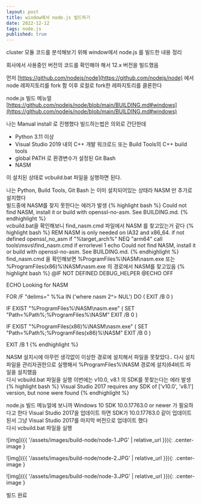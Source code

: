 ```yaml
---
layout: post
title: window에서 node.js 빌드하기
date: 2022-12-12
tags: node.js
published: true
---
```


cluster 모듈 코드를 분석해보기 위해
window에서 node.js 를 빌드한 내용 정리

회사에서 사용중인 버전의 코드를 확인해야 해서 12.x 버전을 빌드했음
<br/>

먼저 [https://github.com/nodejs/node](https://github.com/nodejs/node) 에서 node 레파지토리를 fork 함
이후 로컬로 fork한 레파지토리를 클론한다
<br/>

node.js 빌드 메뉴얼
[https://github.com/nodejs/node/blob/main/BUILDING.md#windows](https://github.com/nodejs/node/blob/main/BUILDING.md#windows)

나는 Manual install 로 진행했다
빌드하는법은 의외로 간단한데

* Python 3.11 이상
* Visual Studio 2019 내의 C++ 개발 워크로드 또는 Build Tools의 C++ build tools
* global PATH 로 환경변수가 설정된 Git Bash
* NASM

이 설치된 상태로 vcbuild.bat 파일을 실행하면 된다.

나는 Python, Build Tools, Git Bash 는 이미 설치되어있는 상태라 NASM 만 추가로 설치했다
<br/>
빌드중에 NASM를 찾지 못한다는 에러가 발생
{% highlight bash %}
Could not find NASM, install it or build with openssl-no-asm. See BUILDING.md.
{% endhighlight %}
<br/>
vcbuild.bat을 확인해보니 find_nasm.cmd 파일에서 NASM 를 찾고있는거 같다
{% highlight bash %}
REM NASM is only needed on IA32 and x86_64.
if not defined openssl_no_asm if "%target_arch%" NEQ "arm64" call tools\msvs\find_nasm.cmd
if errorlevel 1 echo Could not find NASM, install it or build with openssl-no-asm. See BUILDING.md.
{% endhighlight %}
<br/>
find_nasm.cmd 을 확인해보면
%ProgramFiles%\NASM\nasm.exe 또는 %ProgramFiles(x86)%\NASM\nasm.exe 의 경로에서 NASM를 찾고있음
{% highlight bash %}
@IF NOT DEFINED DEBUG_HELPER @ECHO OFF

ECHO Looking for NASM

FOR /F "delims=" %%a IN ('where nasm 2^> NUL') DO (
  EXIT /B 0
)

IF EXIST "%ProgramFiles%\NASM\nasm.exe" (
  SET "Path=%Path%;%ProgramFiles%\NASM"
  EXIT /B 0
)

IF EXIST "%ProgramFiles(x86)%\NASM\nasm.exe" (
  SET "Path=%Path%;%ProgramFiles(x86)%\NASM"
  EXIT /B 0
)

EXIT /B 1
{% endhighlight %}

NASM 설치시에 아무런 생각없이 이상한 경로에 설치해서 파일을 못찾았다..
다시 설치파일을 관리자권한으로 실행해서 %ProgramFiles%\NASM 경로에 설치(64비트 파일을 설치했음
<br/>
다시 vcbuild.bat 파일을 실행
이번에는 v10.0, v8.1 의 SDK를 못찾는다는 에러 발생
{% highlight bash %}
Visual Studio 2017 requires any SDK of ['v10.0', 'v8.1'] version, but none were found
{% endhighlight %}

node.js 빌드 메뉴얼에 보니까 Windows 10 SDK 10.0.17763.0 or newer 가 필요하다고 한다
Visual Studio 2017을 업데이트 하면 SDK가 10.0.17763.0 같이 업데이트 된서 그냥 Visual Studio 2017를 마지막 버전으로 업데이트 했다
<br/>
다시 vcbuild.bat 파일을 실행

![img]({{ '/assets/images/build-node/node-1.JPG' | relative_url }}){: .center-image }

![img]({{ '/assets/images/build-node/node-2.JPG' | relative_url }}){: .center-image }

![img]({{ '/assets/images/build-node/node-3.JPG' | relative_url }}){: .center-image }

빌드 완료
